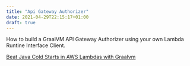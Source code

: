 ```yaml
---
title: "Api Gateway Authorizer"
date: 2021-04-29T22:15:17+01:00
draft: true
---
```


How to build a GraalVM API Gateway Authorizer using your own Lambda Runtine Interface Client.

[Beat Java Cold Starts in AWS Lambdas with Graalvm](https://www.kabisa.nl/tech/beat-java-cold-starts-in-aws-lambdas-with-graalvm/)